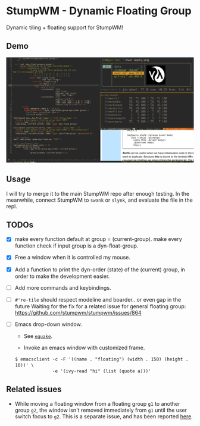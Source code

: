 # StumpWM - Dynamic Floating Group

Dynamic tiling + floating support for StumpWM!

## Demo

![GIF Demo](img/demo.gif)

## Usage

I will try to merge it to the main StumpWM repo after enough
testing. In the meanwhile, connect StumpWM to `swank` or `slynk`,
and evaluate the file in the repl.

## TODOs

+ [X] make every function default at group = (current-group).
      make every function check if input group is a
      dyn-float-group.

+ [X] Free a window when it is controlled my mouse.

+ [X] Add a function to print the dyn-order (state) of the
      (current) group, in order to make the development easier.

+ [ ] Add more commands and keybindings.

+ [ ] `#'re-tile` should respect modeline and boarder.. or even
  gap in the future Waiting for the fix for a related issue for
  general floating group:
  https://github.com/stumpwm/stumpwm/issues/864

+ [ ] Emacs drop-down window.

  + See [`equake`](https://babbagefiles.xyz/equake-elisp-console/).

  + Invoke an emacs window with customized frame.

  ```
  $ emacsclient -c -F '((name . "floating") (width . 150) (height . 10))' \
                -e '(ivy-read "hi" (list (quote a)))'
  ```

## Related issues

+ While moving a floating window from a floating group `g1` to another group
  `g2`, the window isn't removed immediately from `g1` until the user switch
  focus to `g2`. This is a separate issue, and has been reported
  [here](https://github.com/stumpwm/stumpwm/issues/879).
